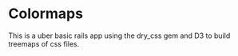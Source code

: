 # Colormaps

This is a uber basic rails app using the dry_css gem and D3 to build treemaps of css files.
